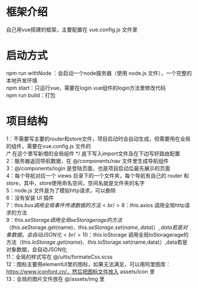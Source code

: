 # 框架介绍
自己用vue搭建的框架，主要配置在 vue.config.js 文件里
# 启动方式
npm run withNode ：会启动一个node服务器（使用 node.js 文件），一个完整的本地开发环境 <br/>
npm start：只运行vue，需要在login.vue组件的login方法里修改代码<br/>
npm run build：打包

# 项目结构
1：不需要写主要的router和store文件，项目启动时会自动生成，但需要用在全局的组件，需要在vue.config.js 文件的<br/> /*  在这个里写新增的全局组件  */ 底下写入import文件及在下边写好路由配置<br/>
2：服务器返回导航数据，在 @/components/nav 文件里生成导航组件<br/>
3：@/components/login 是登陆页面，也是项目启动后最先展示的页面<br/>
4：每个导航对应一个 views 目录下的一个文件夹，每个导航有自己的 router 和 store，其中，store使用命名空间，空间名就是文件夹的名字<br/>
5：node.js 文件是为了模拟http请求，可以删除<br/>
6：没有安装 UI 插件<br/>
7：this.$bus 调用全局事件传递数据的方法<br/>
8：this.$axios 调用全局http请求的方法<br/>
9：this.$seStorage 调用全局seStoragerage的方法（this.$seStorage.get(name)、this.$seStorage.set(name,data)）,data若是对象数据，会自动JSON化<br/>
10：this.$loStorage 调用全局loStoragerage的方法（this.$loStorage.get(name)、this.$loStorage.set(name,data)）,data若是对象数据，会自动JSON化<br/>
11：全局的样式写在 @/uitls/formateCss.scss<br/>
12：图标主要用elementUI里的图标，如果无法满足，可以用阿里图库：https://www.iconfont.cn/，然后把图标文件放入 assets/icon 里<br/>
13：全局的图片文件放在 @/assets/img 里<br/>
